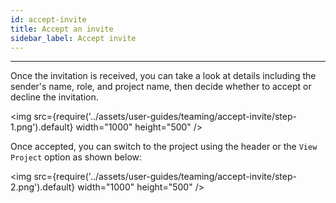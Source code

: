 ```yaml
---
id: accept-invite
title: Accept an invite
sidebar_label: Accept invite
---
```


---

Once the invitation is received, you can take a look at details including the sender's name, role, and project name, then decide whether to accept or decline the invitation.

<img src={require('../assets/user-guides/teaming/accept-invite/step-1.png').default} width="1000" height="500" />

Once accepted, you can switch to the project using the header or the `View Project` option as shown below:

<img src={require('../assets/user-guides/teaming/accept-invite/step-2.png').default} width="1000" height="500" />
